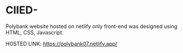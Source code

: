 # CIIED-
Polybank website hosted on netlify only front-end was designed using HTML, CSS, Javascript.

HOSTED LINK: https://polybank07.netlify.app/
